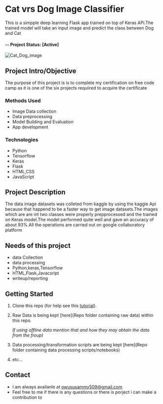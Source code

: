 

# Cat vrs Dog Image Classifier
This is a simpple deep learning  Flask app trained on top of Keras APi.The trained model will take an input image and predict the class between Dog and Cat

#### -- Project Status: [Active]
![Cat_Dog_image]("http://a.abcnews.com/images/Lifestyle/gty_cat_dog_portrait_thg_130613_wblog.jpg")

## Project Intro/Objective
The purpose of this project is is to complete my certification on free code camp as it is one of the six projects requiired to acquire the certificate
### Methods Used
* Image Data collection 
* Data preprocessing
* Model Building and Evaluation
* App development

### Technologies
* Python
* Tensorflow
* Keras
* Flask
* HTML,CSS
* JavaScript

## Project Description
The data image datasets  was colleted from kaggle by using the kaggle Api because that happend to be a faster way to get image datasets.The images which are are int two classes were properly prepprocessed and the trained on Keras model.The model performed quite well and gave an accuracy of about 93%.All the operations are carried out on google collaboratory platform

## Needs of this project
- data Collection
- data processing
- Python,keras,Tensorflow
- HTML,Flask,Javacsript
- writeup/reporting


## Getting Started

1. Clone this repo (for help see this [tutorial](https://help.github.com/articles/cloning-a-repository/)).
2. Raw Data is being kept [here](Repo folder containing raw data) within this repo.

    *If using offline data mention that and how they may obtain the data from the froup)*
    
3. Data processing/transformation scripts are being kept [here](Repo folder containing data processing scripts/notebooks)
4. etc...
## Contact
* I am always availanle at owususammy509@gmail.com 
* Feel free to me if there is any questions or there is porject i can make a contribution to
